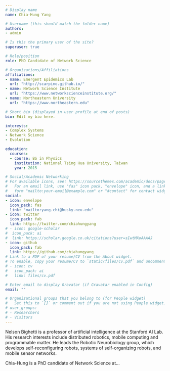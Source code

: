 ```yaml
---
# Display name
name: Chia-Hung Yang

# Username (this should match the folder name)
authors:
- admin

# Is this the primary user of the site?
superuser: true

# Role/position
role: PhD Candidate of Network Science

# Organizations/Affiliations
affiliations:
- name: Emergent Epidemics Lab
  url: "http://scarpino.github.io/"
- name: Network Science Institute
  url: "https://www.networkscienceinstitute.org/"
- name: Northeastern University
  url: "https://www.northeastern.edu"

# Short bio (displayed in user profile at end of posts)
bio: Edit my bio here.

interests:
- Complex Systems
- Network Science
- Evolution

education:
  courses:
  - course: BS in Physics
    institution: National Tsing Hua University, Taiwan
    year: 2015

# Social/Academic Networking
# For available icons, see: https://sourcethemes.com/academic/docs/page-builder/#icons
#   For an email link, use "fas" icon pack, "envelope" icon, and a link in the
#   form "mailto:your-email@example.com" or "#contact" for contact widget.
social:
- icon: envelope
  icon_pack: fas
  link: "mailto:yang.chi@husky.neu.edu"
- icon: twitter
  icon_pack: fab
  link: https://twitter.com/chiahungyang
# - icon: google-scholar
#  icon_pack: ai
#  link: https://scholar.google.co.uk/citations?user=sIwtMXoAAAAJ
- icon: github
  icon_pack: fab
  link: https://github.com/chiahungyang
# Link to a PDF of your resume/CV from the About widget.
# To enable, copy your resume/CV to `static/files/cv.pdf` and uncomment the lines below.
# - icon: cv
#   icon_pack: ai
#   link: files/cv.pdf

# Enter email to display Gravatar (if Gravatar enabled in Config)
email: ""

# Organizational groups that you belong to (for People widget)
#   Set this to `[]` or comment out if you are not using People widget.
# user_groups:
# - Researchers
# - Visitors
---
```


Nelson Bighetti is a professor of artificial intelligence at the Stanford AI Lab. His research interests include distributed robotics, mobile computing and programmable matter. He leads the Robotic Neurobiology group, which develops self-reconfiguring robots, systems of self-organizing robots, and mobile sensor networks.

Chia-Hung is a PhD candidate of Network Science at...
